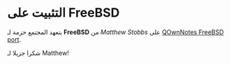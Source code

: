 # التثبيت على FreeBSD

يتعهد المجتمع حزمة لـ&nbsp;**FreeBSD** من *Matthew Stobbs* على [QOwnNotes FreeBSD port](https://svnweb.freebsd.org/ports/head/deskutils/qownnotes).

شكرا جزيلا لـ&nbsp;Matthew!
